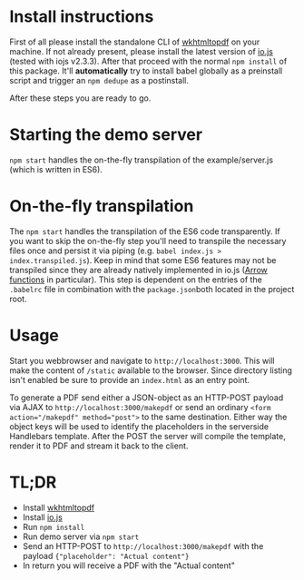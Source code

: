 # Install instructions
First of all please install the standalone CLI of [wkhtmltopdf](http://wkhtmltopdf.org/downloads.html) on your machine. If not already present, please install the latest version of [io.js](https://iojs.org/en/index.html) (tested with iojs v2.3.3). After that proceed with the normal `npm install` of this package. It'll **automatically** try to install babel globally as a preinstall script and trigger an `npm dedupe` as a postinstall.

After these steps you are ready to go.

# Starting the demo server
`npm start` handles the on-the-fly transpilation of the example/server.js (which is written in ES6).

# On-the-fly transpilation
The `npm start` handles the transpilation of the ES6 code transparently. If you want to skip the on-the-fly step you'll need to transpile the necessary files once and persist it via piping (e.g. `babel index.js > index.transpiled.js`).
Keep in mind that some ES6 features may not be transpiled since they are already natively implemented in io.js ([Arrow functions](https://leanpub.com/exploring-es6/read#ch_arrow-functions) in particular). This step is dependent on the entries of the `.babelrc` file in combination with the `package.json`both located in the project root.

# Usage
Start you webbrowser and navigate to `http://localhost:3000`. This will make the content of `/static` available to the browser. Since directory listing isn't enabled be sure to provide an `index.html` as an entry point.

To generate a PDF send either a JSON-object as an HTTP-POST payload via AJAX to `http://localhost:3000/makepdf` or send an ordinary `<form action="/makepdf" method="post">` to the same destination.
Either way the object keys will be used to identify the placeholders in the serverside Handlebars template.
After the POST the server will compile the template, render it to PDF and stream it back to the client.

# TL;DR
* Install [wkhtmltopdf](http://wkhtmltopdf.org/downloads.html)
* Install [io.js](https://iojs.org/en/index.html)
* Run `npm install`
* Run demo server via `npm start`
* Send an HTTP-POST to `http://localhost:3000/makepdf` with the payload `{"placeholder": "Actual content"}`
* In return you will receive a PDF with the "Actual content"
